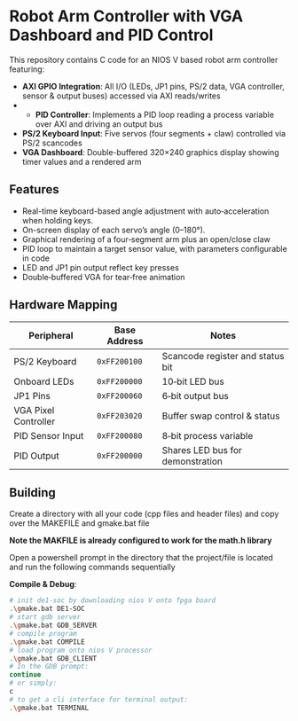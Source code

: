 # Robot Arm Controller with VGA Dashboard and PID Control

This repository contains C code for an NIOS V based robot arm controller featuring:

- **AXI GPIO Integration**: All I/O (LEDs, JP1 pins, PS/2 data, VGA controller, sensor & output buses) accessed via AXI reads/writes
- - **PID Controller**: Implements a PID loop reading a process variable over AXI and driving an output bus
- **PS/2 Keyboard Input**: Five servos (four segments + claw) controlled via PS/2 scancodes
- **VGA Dashboard**: Double-buffered 320×240 graphics display showing timer values and a rendered arm

## Features
- Real-time keyboard-based angle adjustment with auto‑acceleration when holding keys.  
- On-screen display of each servo’s angle (0–180°).  
- Graphical rendering of a four‑segment arm plus an open/close claw
- PID loop to maintain a target sensor value, with parameters configurable in code  
- LED and JP1 pin output reflect key presses
- Double‑buffered VGA for tear‑free animation 

## Hardware Mapping

| Peripheral            | Base Address    | Notes                                  |
|-----------------------|-----------------|----------------------------------------|
| PS/2 Keyboard         | `0xFF200100`    | Scancode register and status bit       |
| Onboard LEDs          | `0xFF200000`    | 10‑bit LED bus                         |
| JP1 Pins              | `0xFF200060`    | 6‑bit output bus                       |
| VGA Pixel Controller  | `0xFF203020`    | Buffer swap control & status           |
| PID Sensor Input      | `0xFF200080`    | 8‑bit process variable                 |
| PID Output            | `0xFF200000`    | Shares LED bus for demonstration       |



## Building
Create a directory with all your code (cpp files and header files) and copy over the MAKEFILE and gmake.bat file

**Note the MAKFILE is already configured to work for the math.h library**

Open a powershell prompt in the directory that the project/file is located and run the following commands sequentially

**Compile & Debug**:  
   ```bash
   # init de1-soc by downloading nios V onto fpga board
   .\gmake.bat DE1-SOC
   # start gdb server
   .\gmake.bat GDB_SERVER
   # compile program
   .\gmake.bat COMPILE
   # load program onto nios V processor
   .\gmake.bat GDB_CLIENT
   # In the GDB prompt:
   continue
   # or simply:
   c
   # to get a cli interface for terminal output: 
   .\gmake.bat TERMINAL

